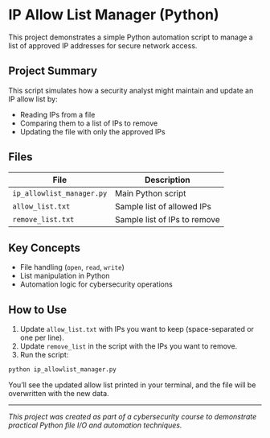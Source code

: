 # IP Allow List Manager (Python)

This project demonstrates a simple Python automation script to manage a list of approved IP addresses for secure network access.

## Project Summary

This script simulates how a security analyst might maintain and update an IP allow list by:
- Reading IPs from a file
- Comparing them to a list of IPs to remove
- Updating the file with only the approved IPs

## Files

| File               | Description                                  |
|--------------------|----------------------------------------------|
| `ip_allowlist_manager.py` | Main Python script                      |
| `allow_list.txt`          | Sample list of allowed IPs              |
| `remove_list.txt`         | Sample list of IPs to remove            |

## Key Concepts

- File handling (`open`, `read`, `write`)
- List manipulation in Python
- Automation logic for cybersecurity operations

## How to Use

1. Update `allow_list.txt` with IPs you want to keep (space-separated or one per line).
2. Update `remove_list` in the script with the IPs you want to remove.
3. Run the script:

```bash
python ip_allowlist_manager.py
```

You’ll see the updated allow list printed in your terminal, and the file will be overwritten with the new data.

---

*This project was created as part of a cybersecurity course to demonstrate practical Python file I/O and automation techniques.*

